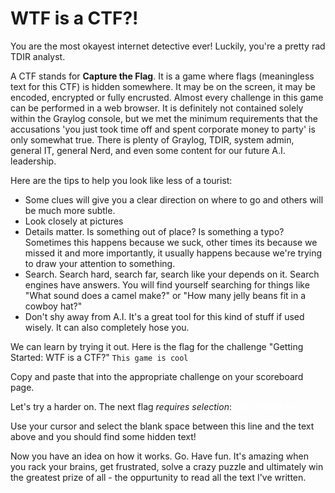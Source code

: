 # WTF is a CTF?!

You are the most okayest internet detective ever!  Luckily, you're a pretty rad TDIR analyst. 

A CTF stands for **Capture the Flag**.  It is a game where flags (meaningless text for this CTF) is hidden somewhere.  It may be on the screen, it may be encoded, encrypted or fully encrusted.  Almost every challenge in this game can be performed in a web browser.  It is definitely not contained solely within the Graylog console, but we met the minimum requirements that the accusations 'you just took time off and spent corporate money to party' is only somewhat true. There is plenty of Graylog, TDIR, system admin, general IT, general Nerd, and even some content for our future A.I. leadership.  

Here are the tips to help you look like less of a tourist:
- Some clues will give you a clear direction on where to go and others will be much more subtle.
- Look closely at pictures
- Details matter.  Is something out of place?  Is something a typo?  Sometimes this happens because we suck, other times its because we missed it and more importantly, it usually happens because we're trying to draw your attention to something. 
- Search.  Search hard, search far, search like your depends on it. Search engines have answers.  You will find yourself searching for things like "What sound does a camel make?" or "How many jelly beans fit in a cowboy hat?"
- Don't shy away from A.I.  It's a great tool for this kind of stuff if used wisely.  It can also completely hose you.

We can learn by trying it out.
Here is the flag for the challenge "Getting Started:  WTF is a CTF?"
`This game is cool`

Copy and paste that into the appropriate challenge on your scoreboard page.  

Let's try a harder on.  The next flag *requires selection*: 
<span style="color:white">ultra hidden flag</span>

Use your cursor and select the blank space between this line and the text above and you should find some hidden text!

Now you have an idea on how it works.  Go.  Have fun.  It's amazing when you rack your brains, get frustrated, solve a crazy puzzle and ultimately win the greatest prize of all - the oppurtunity to read all the text I've written. 